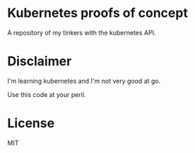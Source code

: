 # Kubernetes proofs of concept

A repository of my tinkers with the kubernetes API.

# Disclaimer

I'm learning kubernetes and I'm not very good at go.

Use this code at your peril.

# License

MIT

